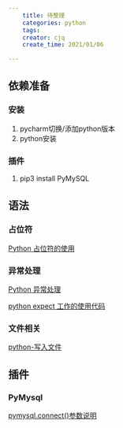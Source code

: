 ```yaml
---
    title: 待整理
    categories: python
    tags:
    creator: cjq
    create_time: 2021/01/06

---
```


## 依赖准备

### 安装

1. pycharm切换/添加python版本
2. python安装



### 插件

1. pip3 install PyMySQL



## 语法

### 占位符

[Python 占位符的使用](https://blog.csdn.net/weixin_42269023/article/details/80719992)



### 异常处理

[Python 异常处理](https://www.runoob.com/python/python-exceptions.html)

[python expect 工作的使用代码](https://www.cnblogs.com/aircoder/p/4415387.html)



### 文件相关

[python-写入文件](https://www.cnblogs.com/erchun/p/11766408.html)





## 插件

### PyMysql

[pymysql.connect()参数说明](https://blog.csdn.net/xiaosongshupy/article/details/78462553)